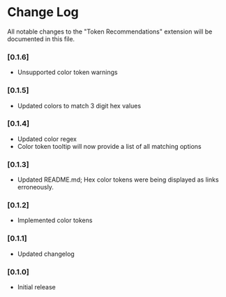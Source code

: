 # Change Log

All notable changes to the "Token Recommendations" extension will be documented in this file.

### [0.1.6]
- Unsupported color token warnings

### [0.1.5]
- Updated colors to match 3 digit hex values

### [0.1.4]
- Updated color regex
- Color token tooltip will now provide a list of all matching options

### [0.1.3]
- Updated README.md; Hex color tokens were being displayed as links erroneously.

### [0.1.2]
- Implemented color tokens

### [0.1.1]
- Updated changelog

### [0.1.0]
- Initial release